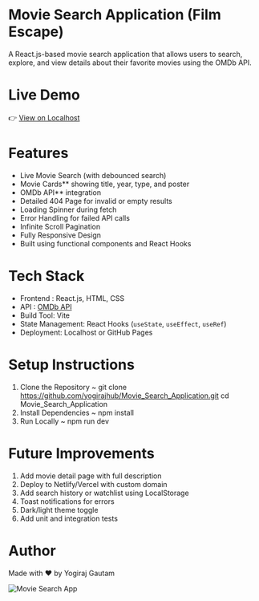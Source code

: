 # Movie Search Application (Film Escape)

A React.js-based movie search application that allows users to search, explore, and view details about their favorite movies using the OMDb API.

# Live Demo

👉 [View on Localhost](http://localhost:5173/)

# Features

- Live Movie Search (with debounced search)
- Movie Cards** showing title, year, type, and poster
- OMDb API** integration
- Detailed 404 Page for invalid or empty results
- Loading Spinner during fetch
- Error Handling for failed API calls
- Infinite Scroll Pagination
- Fully Responsive Design
- Built using functional components and React Hooks

# Tech Stack

- Frontend : React.js, HTML, CSS
- API : [OMDb API](http://www.omdbapi.com/)
- Build Tool: Vite
- State Management: React Hooks (`useState`, `useEffect`, `useRef`)
- Deployment: Localhost or GitHub Pages

# Setup Instructions

1. Clone the Repository ~ git clone https://github.com/yogirajhub/Movie_Search_Application.git
cd Movie_Search_Application
2. Install Dependencies ~ npm install
3. Run Locally ~ npm run dev

# Future Improvements
1. Add movie detail page with full description
2. Deploy to Netlify/Vercel with custom domain
3. Add search history or watchlist using LocalStorage
4. Toast notifications for errors
5. Dark/light theme toggle
6. Add unit and integration tests

# Author
Made with ❤️ by Yogiraj Gautam

![Movie Search App](Movie_search_Application/public/Film_EScape.png)
